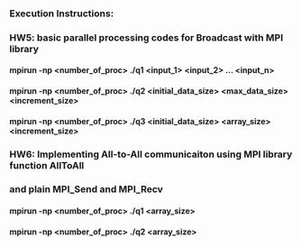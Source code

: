 ### Execution Instructions:

### HW5: basic parallel processing codes for Broadcast with MPI library

#### mpirun -np <number_of_proc> ./q1 <input_1> <input_2> … <input_n>
#### mpirun -np <number_of_proc> ./q2 <initial_data_size> <max_data_size> <increment_size>
#### mpirun -np <number_of_proc> ./q3 <initial_data_size> <array_size> <increment_size>


### HW6: Implementing All-to-All communicaiton using MPI library function AllToAll
### and plain MPI_Send and MPI_Recv

#### mpirun -np <number_of_proc> ./q1 <array_size>
#### mpirun -np <number_of_proc> ./q2 <array_size>
